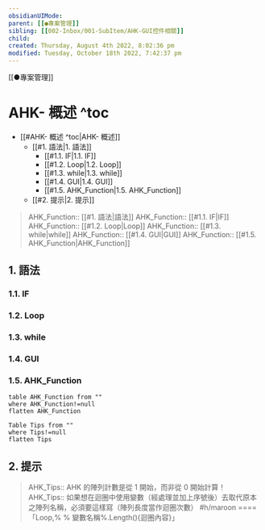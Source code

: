 ```yaml
---
obsidianUIMode: 
parent: [[●專案管理]]
sibling: [[002-Inbox/001-SubItem/AHK-GUI控件相關]]
child: 
created: Thursday, August 4th 2022, 8:02:36 pm
modified: Tuesday, October 18th 2022, 7:42:37 pm
---
```

[[●專案管理]]
# AHK- 概述 ^toc

- [[#AHK- 概述 ^toc|AHK- 概述]]
	- [[#1. 語法|1. 語法]]
		- [[#1.1. IF|1.1. IF]]
		- [[#1.2. Loop|1.2. Loop]]
		- [[#1.3. while|1.3. while]]
		- [[#1.4. GUI|1.4. GUI]]
		- [[#1.5. AHK_Function|1.5. AHK_Function]]
	- [[#2. 提示|2. 提示]]


> AHK_Function:: [[#1. 語法|語法]]
> AHK_Function:: [[#1.1. IF|IF]]
> AHK_Function:: [[#1.2. Loop|Loop]]
> AHK_Function:: [[#1.3. while|while]]
> AHK_Function:: [[#1.4. GUI|GUI]]
> AHK_Function:: [[#1.5. AHK_Function|AHK_Function]]

## 1. 語法
### 1.1. IF

### 1.2. Loop

### 1.3. while

### 1.4. GUI

### 1.5. AHK_Function

```dataview
table AHK_Function from ""
where AHK_Function!=null
flatten AHK_Function
```
```dataview
Table Tips from ""
where Tips!=null
flatten Tips
```

## 2. 提示


> AHK_Tips:: AHK 的陣列計數是從 1 開始，而非從 0 開始計算！
> AHK_Tips:: 如果想在迴圈中使用變數（經處理並加上序號後）去取代原本之陣列名稱，必須要這樣寫（陣列長度當作迴圈次數） #h/maroon ====「Loop,% % 變數名稱%.Length(){迴圈內容}」


